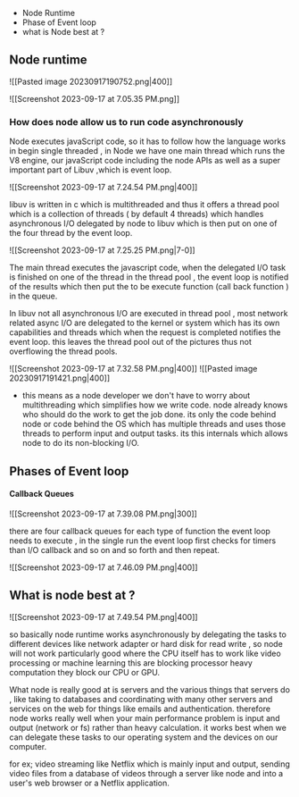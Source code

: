 
- Node Runtime
- Phase of Event loop
- what is Node best at ? 

## Node runtime 

![[Pasted image 20230917190752.png|400]]

![[Screenshot 2023-09-17 at 7.05.35 PM.png]]

### How does node allow us to run code asynchronously 

Node executes javaScript code, so it has to follow how the language works in begin single threaded , in Node we have one main thread which runs the V8 engine, our javaScript code including the node APIs as well as a super important part of Libuv ,which is event loop.

![[Screenshot 2023-09-17 at 7.24.54 PM.png|400]]

libuv is written in c which is multithreaded and thus it offers a thread pool which is a collection of threads ( by default 4 threads) which handles asynchronous I/O delegated by node to libuv which is then put on one of the four thread by the event loop.

![[Screenshot 2023-09-17 at 7.25.25 PM.png|7-0]]

The main thread executes the javascript code, when the delegated I/O task is finished on one of the thread in the thread pool , the event loop is notified of the results which then put the to be execute function (call back function )  in the queue. 

In libuv not all asynchronous I/O are executed in thread pool , most network related  async I/O are delegated to the kernel or system which has its own capabilities and threads which when the request is completed notifies the event loop. this leaves the thread pool out of the pictures thus not overflowing the thread pools. 

![[Screenshot 2023-09-17 at 7.32.58 PM.png|400]] ![[Pasted image 20230917191421.png|400]]


- this means as a node developer we don't have to worry about multithreading which simplifies how we write code. node already knows who should do the work to get the job done. its only the code behind node or code behind the OS which has multiple threads and uses those threads to perform input and output tasks. its this internals which allows node to do its non-blocking I/O.


## Phases of Event loop

#### Callback Queues 

![[Screenshot 2023-09-17 at 7.39.08 PM.png|300]]

there are four callback queues for each type of function the event loop needs to execute , in the single run the event loop first checks for timers than I/O callback and so on and so forth and then repeat. 

![[Screenshot 2023-09-17 at 7.46.09 PM.png|400]]


## What is node best at ? 

![[Screenshot 2023-09-17 at 7.49.54 PM.png|400]]

so basically node runtime works asynchronously by delegating the tasks to different devices like network adapter or hard disk for read write , so node will not work particularly good where the CPU itself has to work like video processing or machine learning this are blocking processor heavy computation they block our CPU or GPU. 

What node is really good at is servers and the various things that servers do , like taking to databases and coordinating with many other servers and services on the web for things like emails and authentication. therefore node works really well when your main performance problem is input and output (network or fs) rather than heavy calculation. it works best when we can delegate these tasks to our operating system and the devices on our computer. 

for ex; video streaming like Netflix which is mainly input and output, sending video files from a database of videos through a server like node and into a user's web browser or a Netflix application.


